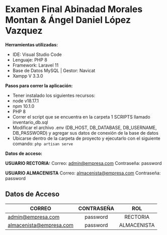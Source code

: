 # Examen Final Abinadad Morales Montan & Ángel Daniel López Vazquez
**Herramientas utilizadas:**

 - IDE: Visual Studio Code
 - Lenguaje: PHP 8
 - Framework: Laravel 11
 - Base de Datos MySQL | Gestor: Navicat
 - Xampp V 3.3.0

**Pasos para correr la aplicación:**

 - Tener instalado los siguientes recursos:
 - node v18.17.1
 - npm 10.1.0
 - PHP  8
 - Correr el script que se encuentra en la carpeta 1 SCRIPTS llamado inventario_db.sql
 - Modificar el archivo .env (DB_HOST, DB_DATABASE, DB_USERNAME, DB_PASSWORD) y agregar sus datos de conexión de la base de datos
 - Ubicarse dentro de la carpeta de proyecto y ejecutarlo con el siguiente comando: `php artisan serve`

**Datos de acceso:**

**USUARIO RECTORIA:**
Correo: admin@empresa.com
Contraseña: password

**USUARIO ALMACENISTA**
Correo: almacenista@empresa.com
Contraseña: password

## Datos de Acceso

| CORREO  | CONTRASEÑA |     ROL     | 
| ------------- |:-------------:|:-----------:|
| admin@empresa.com      | password     |  RECTORIA   |
| almacenista@empresa.com      | password     | ALMACENISTA |

